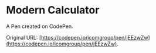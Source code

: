 # Modern Calculator

A Pen created on CodePen.

Original URL: [https://codepen.io/icomgroup/pen/jEEzwZw](https://codepen.io/icomgroup/pen/jEEzwZw).

